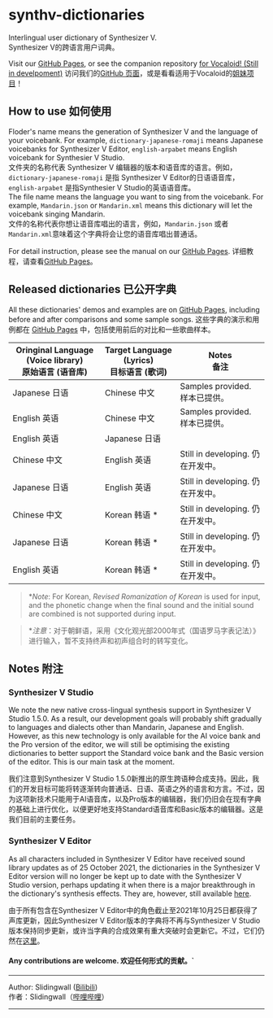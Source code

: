 # synthv-dictionaries

Interlingual user dictionary of Synthesizer V.   
Synthesizer V的跨语言用户词典。

Visit our [GitHub Pages](https://slidingwall.github.io/synthv-dictionaries), or see the companion repository [for Vocaloid! (Still in develpoment)](https://github.com/Slidingwall/vocaloid-dictionaries) 
访问我们的[GitHub 页面](https://slidingwall.github.io/synthv-dictionaries)，或是看看适用于Vocaloid的[姐妹项目](https://github.com/Slidingwall/vocaloid-dictionaries)！  

## How to use 如何使用
Floder's name means the generation of Synthesizer V and the language of your voicebank. For example, `dictionary-japanese-romaji` means Japanese voicebanks for Synthesizer V Editor, `english-arpabet` means English voicebank for Synthesier V Studio.  
文件夹的名称代表 Synthesizer V 编辑器的版本和语音库的语言。例如，`dictionary-japanese-romaji` 是指 Synthesizer V Editor的日语语音库， `english-arpabet` 是指Synthesier V Studio的英语语音库。  
The file name means the language you want to sing from the voicebank. For example, `Mandarin.json` or `Mandarin.xml` means this dictionary will let the voicebank singing Mandarin.  
文件的名称代表你想让语音库唱出的语言，例如，`Mandarin.json` 或者 `Mandarin.xml`意味着这个字典将会让您的语音库唱出普通话。

For detail instruction, please see the manual on our [GitHub Pages](https://slidingwall.github.io/synthv-dictionaries/manual).
详细教程，请查看[GitHub Pages](https://slidingwall.github.io/synthv-dictionaries/manual)。  

## Released dictionaries 已公开字典
All these dictionaries' demos and examples are on [GitHub Pages](https://slidingwall.github.io/synthv-dictionaries/demo.html), including before and after comparisons and some sample songs. 
这些字典的演示和用例都在 [GitHub Pages](https://slidingwall.github.io/synthv-dictionaries/demo.html) 中，包括使用前后的对比和一些歌曲样本。

| Oringinal Language (Voice library)<br />原始语言 (语音库) | Target Language (Lyrics)<br />目标语言 (歌词) | Notes<br />备注                   |
| --------------------------------------------------------- | --------------------------------------------- | --------------------------------- |
| Japanese 日语                                             | Chinese 中文                                  | Samples provided. 样本已提供。    |
| English 英语                                              | Chinese 中文                                  | Samples provided. 样本已提供。    |
| English 英语                                              | Japanese 日语                                 |                                   |
| Chinese 中文                                              | English 英语                                  | Still in developing. 仍在开发中。 |
| Japanese 日语                                             | English 英语                                  | Still in developing. 仍在开发中。 |
| Chinese 中文                                              | Korean 韩语 *                                 | Still in developing. 仍在开发中。 |
| Japanese 日语                                             | Korean 韩语 *                                 | Still in developing. 仍在开发中。 |
| English 英语                                              | Korean 韩语 *                                 | Still in developing. 仍在开发中。 |

> **Note*: For Korean, *Revised Romanization of Korean* is used for input, and the phonetic change when the final sound and the initial sound are combined is not supported during input.

> **注意*：对于朝鲜语，采用《文化观光部2000年式（国语罗马字表记法）》进行输入，暂不支持终声和初声组合时的转写变化。

## Notes 附注

### Synthesizer  V Studio

We note the new native cross-lingual synthesis support in Synthesizer V Studio 1.5.0. As a result, our development goals will probably shift gradually to languages and dialects other than Mandarin, Japanese and English. However, as this new technology is only available for the AI voice bank and the Pro version of the editor, we will still be optimising the existing dictionaries to better support the Standard voice bank and the Basic version of the editor. This is our main task at the moment.

我们注意到Synthesizer V Studio 1.5.0新推出的原生跨语种合成支持。因此，我们的开发目标可能将转逐渐转向普通话、日语、英语之外的语言和方言。不过，因为这项新技术只能用于AI语音库，以及Pro版本的编辑器，我们仍旧会在现有字典的基础上进行优化，以便更好地支持Standard语音库和Basic版本的编辑器。这是我们目前的主要任务。

### Synthesizer V Editor

As all characters included in Synthesizer V Editor have received sound library updates as of 25 October 2021, the dictionaries in the Synthesizer V Editor version will no longer be kept up to date with the Synthesizer V Studio version, perhaps updating it when there is a major breakthrough in the dictionary's synthesis effects. They are, however, still available [here](https://github.com/Slidingwall/synthv-dictionaries/tree/main/Dictionaries%20for%20Synthesizer%20V%20Editor).

由于所有包含在Synthesizer V Editor中的角色截止至2021年10月25日都获得了声库更新，因此Synthesizer V Editor版本的字典将不再与Synthesizer V Studio版本保持同步更新，或许当字典的合成效果有重大突破时会更新它。不过，它们仍然在[这里](https://github.com/Slidingwall/synthv-dictionaries/tree/main/Dictionaries%20for%20Synthesizer%20V%20Editor)。

#### Any contributions are welcome.  欢迎任何形式的贡献。`

***

Author: Slidingwall ([Bilibili](https://space.bilibili.com/141232009))  
作者：Slidingwall（[哔哩哔哩](https://space.bilibili.com/141232009)）  

***